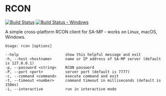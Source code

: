 RCON
====

[![Build Status][build_status]][build]
[![Build Status - Windows][build_status_win]][build_win]

A simple cross-platform RCON client for SA-MP - works on Linux, macOS, Windows.

```
Usage: rcon [options]

--help                     show this helpful message and exit
-h, --host <hostname>      name or IP address of SA-MP server (default is 127.0.0.1)
-p, --password <string>    RCON password
-P, --port <port>          server port (default is 7777)
-c, --command <command>    execute command and exit
-t, --timeout <number>     command timeout in milliseconds (default is 150ms)
-i, --interactive          run in interactive mode
```

[build]: https://travis-ci.org/Zeex/samp-rcon
[build_status]: https://travis-ci.org/Zeex/samp-rcon.svg?branch=master
[build_win]: https://ci.appveyor.com/project/Zeex/samp-rcon/branch/master
[build_status_win]: https://ci.appveyor.com/api/projects/status/q787ukgn4jcn2ct1/branch/master?svg=true